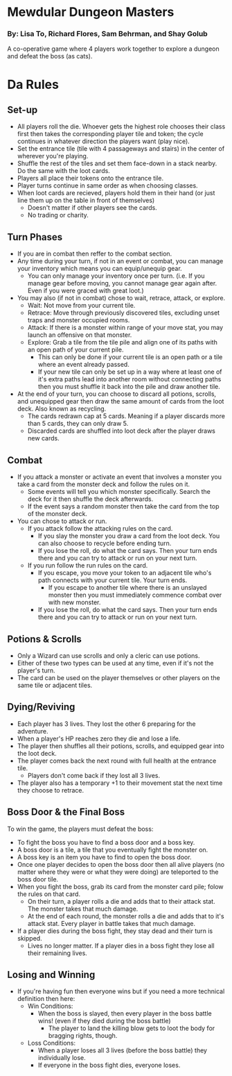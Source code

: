 # Mewdular Dungeon Masters
### By: Lisa To, Richard Flores, Sam Behrman, and Shay Golub
A co-operative game where 4 players work together to explore a dungeon and defeat the boss (as cats).

# Da Rules
## Set-up
- All players roll the die. Whoever gets the highest role chooses their class first then takes the corresponding player tile and token;
	the cycle continues in whatever direction the players want (play nice).
- Set the entrance tile (tile with 4 passageways and stairs) in the center of wherever you're playing.
- Shuffle the rest of the tiles and set them face-down in a stack nearby. Do the same with the loot cards.
- Players all place their tokens onto the entrance tile.
- Player turns continue in same order as when choosing classes.
- When loot cards are recieved, players hold them in their hand (or just line them up on the table in front of themselves)
	- Doesn't matter if other players see the cards.
	- No trading or charity.

## Turn Phases
- If you are in combat then reffer to the combat section.
- Any time during your turn, if not in an event or combat, you can manage your inventory which means you can equip/unequip gear.
	- You can only manage your inventory once per turn. (i.e. If you manage gear before moving, you cannot manage gear again after. Even if 
		you were graced with great loot.)
- You may also (if not in combat) chose to wait, retrace, attack, or explore.
	- Wait: Not move from your current tile.
	- Retrace: Move through previously discovered tiles, excluding unset traps and monster occupied rooms.
	- Attack: If there is a monster within range of your move stat, you may launch an offensive on that monster.
	- Explore: Grab a tile from the tile pile and align one of its paths with an open path of your current pile.
		- This can only be done if your current tile is an open path or a tile where an event already passed.
		- If your new tile can only be set up in a way where at least one of it's extra paths lead into another room without connecting
			paths then you must shuffle it back into the pile and draw another tile.
- At the end of your turn, you can choose to discard all potions, scrolls, and unequipped gear then draw the same amount of cards from the loot deck.
	Also known as recycling.
	- The cards redrawn cap at 5 cards. Meaning if a player discards more than 5 cards, they can only draw 5.
	- Discarded cards are shuffled into loot deck after the player draws new cards.
	
## Combat
- If you attack a monster or activate an event that involves a monster you take a card from the monster deck and follow the rules on it.
	- Some events will tell you which monster specifically. Search the deck for it then shuffle the deck afterwards.
	- If the event says a random monster then take the card from the top of the monster deck.
- You can chose to attack or run.
	- If you attack follow the attacking rules on the card.
		- If you slay the monster you draw a card from the loot deck. You can also choose to recycle before ending turn.
		- If you lose the roll, do what the card says. Then your turn ends there and you can try to attack or run on your next turn.
	- If you run follow the run rules on the card.
		- If you escape, you move your token to an adjacent tile who's path connects with your current tile. Your turn ends.
			- If you escape to another tile where there is an unslayed monster then you must immediately commence combat over with new monster.
		- If you lose the roll, do what the card says. Then your turn ends there and you can try to attack or run on your next turn.

## Potions & Scrolls
- Only a Wizard can use scrolls and only a cleric can use potions.
- Either of these two types can be used at any time, even if it's not the player's turn.
- The card can be used on the player themselves or other players on the same tile or adjacent tiles. 

## Dying/Reviving
- Each player has 3 lives. They lost the other 6 preparing for the adventure.
- When a player's HP reaches zero they die and lose a life.
- The player then shuffles all their potions, scrolls, and equipped gear into the loot deck.
- The player comes back the next round with full health at the entrance tile.
	- Players don't come back if they lost all 3 lives.
- The player also has a temporary +1 to their movement stat the next time they choose to retrace.

## Boss Door & the Final Boss
To win the game, the players must defeat the boss:
- To fight the boss you have to find a boss door and a boss key.
- A boss door is a tile, a tile that you eventually fight the monster on.
- A boss key is an item you have to find to open the boss door.
- Once one player decides to open the boss door then all alive players (no matter where they were or what they were doing) are
	teleported to the boss door tile.
- When you fight the boss, grab its card from the monster card pile; folow the rules on that card.
	- On their turn, a player rolls a die and adds that to their attack stat. The monster takes that much damage.
	- At the end of each round, the monster rolls a die and adds that to it's attack stat. Every player in battle takes that much damage.
- If a player dies during the boss fight, they stay dead and their turn is skipped.
	- Lives no longer matter. If a player dies in a boss fight they lose all their remaining lives.

## Losing and Winning
- If you're having fun then everyone wins but if you need a more technical definition then here:
	- Win Conditions: 
		- When the boss is slayed, then every player in the boss battle wins! (even if they died during the boss battle)
			- The player to land the killing blow gets to loot the body for bragging rights, though.
	- Loss Conditions:
		- When a player loses all 3 lives (before the boss battle) they individually lose.
		- If everyone in the boss fight dies, everyone loses.
